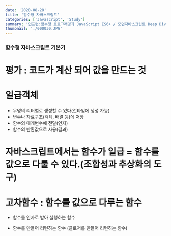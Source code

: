 ```yaml
---
date: '2020-08-28'
title: '함수형 자바스크립트'
categories: ['Javascript', 'Study']
summary: '인프런:함수형 프로그래밍과 JavaScript ES6+ / 모던자바스크립트 Deep Dive'
thumbnail: './000030.JPG'
---
```


### 함수형 자바스크립트 기본기

# 평가 : 코드가 계산 되어 값을 만드는 것
# 일급객체 
  - 무명의 리터럴로 생성할 수 있다(런타임에 생성 가능)
  - 변수나 자료구조(객체, 배열 등)에 저장
  - 함수의 매개변수에 전달(인자)
  - 함수의 반환값으로 사용(결과)

# 자바스크립트에서는 함수가 일급 = 함수를 값으로 다룰 수 있다.(조합성과 추상화의 도구)

# 고차함수 : 함수를 값으로 다루는 함수
  - 함수를 인자로 받아 실행하는 함수 
  <script>
    const apply1 = f => f(1);
    const add2 = a => a + 2;
    log(apply1(add2)); //3 => add2라는 함수를 받아서 apply1 안에서 실행
    log(apply1(a => a-1)); //0 
  </script>

  - 함수를 만들어 리턴하는 함수 (클로저를 만들어 리턴하는 함수)
  <script>
    const addMaker = a => b => a + b; // b => a + b 함수는 a를 기억하는 클로저 함수
    const add10 = addMaker(10);
    log(add10); // b => a + b
    log(add10(5)); // 15
  </script>
